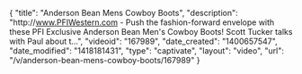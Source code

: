 {
    "title": "Anderson Bean Mens Cowboy Boots",
    "description": "http:\/\/www.PFIWestern.com - Push the fashion-forward envelope with these PFI Exclusive Anderson Bean Men's Cowboy Boots! Scott Tucker talks with Paul about t...",
    "videoid": "167989",
    "date_created": "1400657547",
    "date_modified": "1418181431",
    "type": "captivate",
    "layout": "video",
    "url": "\/v\/anderson-bean-mens-cowboy-boots\/167989"
}